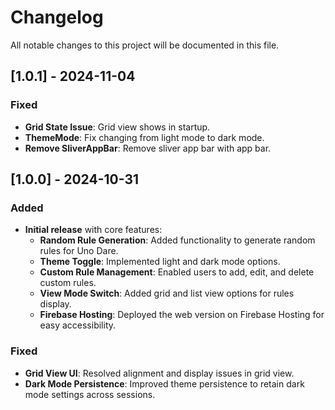 # Changelog

All notable changes to this project will be documented in this file.

## [1.0.1] - 2024-11-04

### Fixed

- **Grid State Issue**: Grid view shows in startup.
- **ThemeMode**: Fix changing from light mode to dark mode.
- **Remove SliverAppBar**: Remove sliver app bar with app bar.

## [1.0.0] - 2024-10-31

### Added

- **Initial release** with core features:
  - **Random Rule Generation**: Added functionality to generate random rules for Uno Dare.
  - **Theme Toggle**: Implemented light and dark mode options.
  - **Custom Rule Management**: Enabled users to add, edit, and delete custom rules.
  - **View Mode Switch**: Added grid and list view options for rules display.
  - **Firebase Hosting**: Deployed the web version on Firebase Hosting for easy accessibility.

### Fixed

- **Grid View UI**: Resolved alignment and display issues in grid view.
- **Dark Mode Persistence**: Improved theme persistence to retain dark mode settings across sessions.
